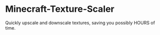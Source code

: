 # Minecraft-Texture-Scaler
Quickly upscale and downscale textures, saving you possibly HOURS of time.
